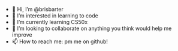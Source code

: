 - 👋 Hi, I’m @brisbarter
- 👀 I’m interested in learning to code
- 🌱 I’m currently learning CS50x
- 💞️ I’m looking to collaborate on anything you think would help me improve
- 📫 How to reach me: pm me on github!

<!---
brisbarter/brisbarter is a ✨ special ✨ repository because its `README.md` (this file) appears on your GitHub profile.
You can click the Preview link to take a look at your changes.
--->

